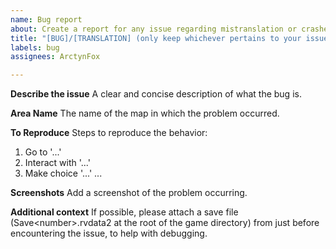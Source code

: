 ```yaml
---
name: Bug report
about: Create a report for any issue regarding mistranslation or crashes.
title: "[BUG]/[TRANSLATION] (only keep whichever pertains to your issue)"
labels: bug
assignees: ArctynFox

---
```


**Describe the issue**
A clear and concise description of what the bug is.

**Area Name**
The name of the map in which the problem occurred.

**To Reproduce**
Steps to reproduce the behavior:
1. Go to '...'
2. Interact with '...'
3. Make choice '...'
...

**Screenshots**
Add a screenshot of the problem occurring.

**Additional context**
If possible, please attach a save file (Save\<number\>.rvdata2 at the root of the game directory) from just before encountering the issue, to help with debugging.
